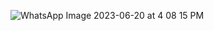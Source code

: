 


![WhatsApp Image 2023-06-20 at 4 08 15 PM](https://github.com/drshahizan/software-engineering/assets/128107791/1734cb2a-6bb3-4a87-8396-d5ad10b8ac2c)


